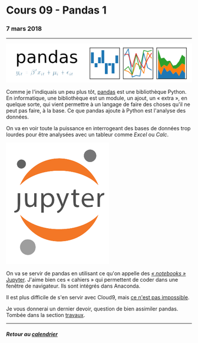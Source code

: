 # Cours 09 - Pandas 1

### 7 mars 2018

-----

![Logo de Pandas](assets/pandas_logo.png)

Comme je l'indiquais un peu plus tôt, [pandas](http://pandas.pydata.org/) est une bibliothèque Python. En informatique, une bibliothèque est un module, un ajout, un «&nbsp;extra&nbsp;», en quelque sorte, qui vient permettre à un langage de faire des choses qu'il ne peut pas faire, à la base. Ce que pandas ajoute à Python est l'analyse des données.

On va en voir toute la puissance en interrogeant des bases de données trop lourdes pour être analysées avec un tableur comme *Excel* ou *Calc*.

![Logo de Jupyter](assets/logo-jupyter.png)

On va se servir de pandas en utilisant ce qu'on appelle des [*«&nbsp;notebooks&nbsp;»* Jupyter](https://jupyter.org/). J'aime bien ces «&nbsp;cahiers&nbsp;» qui permettent de coder dans une fenêtre de navigateur. Ils sont intégrés dans Anaconda.

Il est plus difficile de s'en servir avec Cloud9, mais [ce n'est pas impossible](https://gist.github.com/jhroy/628b9dfca4896571352e4f735c024583).

Je vous donnerai un dernier devoir, question de bien assimiler pandas. Tombée dans la section [travaux](travaux.md#devoir-3).

-----

##### Retour au [calendrier](/calendrier.md)
